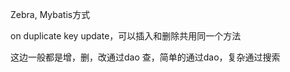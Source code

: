  
 Zebra, Mybatis方式
 
 
 on duplicate key update，可以插入和删除共用同一个方法


 这边一般都是增，删，改通过dao
 查，简单的通过dao，复杂通过搜索

 




